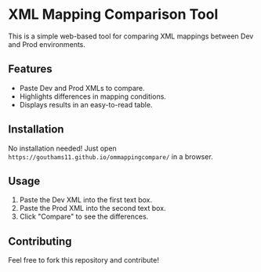 # XML Mapping Comparison Tool

This is a simple web-based tool for comparing XML mappings between Dev and Prod environments.

## Features
- Paste Dev and Prod XMLs to compare.
- Highlights differences in mapping conditions.
- Displays results in an easy-to-read table.

## Installation
No installation needed! Just open `https://gouthams11.github.io/ommappingcompare/` in a browser.

## Usage
1. Paste the Dev XML into the first text box.
2. Paste the Prod XML into the second text box.
3. Click "Compare" to see the differences.

## Contributing
Feel free to fork this repository and contribute!
